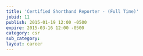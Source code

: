 ```yaml
---
title: 'Certified Shorthand Reporter - (Full Time)'
jobid: 11
publish: 2015-01-19 12:00 -0500
expire: 2015-03-16 12:00 -0500
category: csr
sub_category: 
layout: career
---
```

